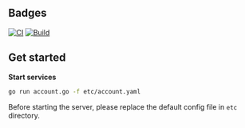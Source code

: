 ## Badges

[![CI](https://github.com/xh-polaris/account-rpc/actions/workflows/static-analysis.yml/badge.svg)](https://github.com/xh-polaris/account-rpc/actions/workflows/static-analysis.yml)
[![Build](https://github.com/xh-polaris/account-rpc/actions/workflows/docker-publish.yml/badge.svg)](https://github.com/xh-polaris/account-rpc/actions/workflows/docker-publish.yml)

## Get started

**Start services**

```bash
go run account.go -f etc/account.yaml
```

Before starting the server, please replace the default config file in `etc` directory.
